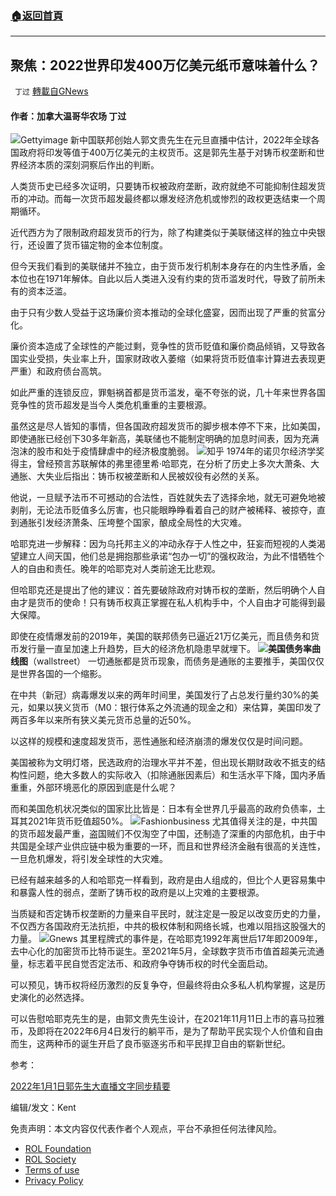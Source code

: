 ###  [:house:返回首頁](https://github.com/ourhimalayas/txt)
---


## 聚焦：2022世界印发400万亿美元纸币意味着什么？
` 丁过` [轉載自GNews](https://gnews.org/zh-hans/1816412/)

#### 作者：加拿大温哥华农场 丁过
![](https://assets.gnews.org/wp-content/uploads/2022/01/image-22.jpeg)Gettyimage
新中国联邦创始人郭文贵先生在元旦直播中估计，2022年全球各国政府将印发等值于400万亿美元的主权货币。这是郭先生基于对铸币权垄断和世界经济本质的深刻洞察后作出的判断。

人类货币史已经多次证明，只要铸币权被政府垄断，政府就绝不可能抑制住超发货币的冲动。而每一次货币超发最终都以爆发经济危机或惨烈的政权更迭结束一个周期循环。

近代西方为了限制政府超发货币的行为，除了构建类似于美联储这样的独立中央银行，还设置了货币锚定物的金本位制度。

但今天我们看到的美联储并不独立，由于货币发行机制本身存在的内生性矛盾，金本位也在1971年解体。自此以后人类进入没有约束的货币滥发时代，导致了前所未有的资本泛滥。

由于只有少数人受益于这场廉价资本推动的全球化盛宴，因而出现了严重的贫富分化。

廉价资本造成了全球性的产能过剩，竞争性的货币贬值和廉价商品倾销，又导致各国实业受损，失业率上升，国家财政收入萎缩（如果将货币贬值率计算进去表现更严重）和政府债台高筑。

如此严重的连锁反应，罪魁祸首都是货币滥发，毫不夸张的说，几十年来世界各国竞争性的货币超发是当今人类危机重重的主要根源。

虽然这是尽人皆知的事情，但各国政府超发货币的脚步根本停不下来，比如美国，即使通胀已经创下30多年新高，美联储也不能制定明确的加息时间表，因为充满泡沫的股市和处于疫情肆虐中的经济极度脆弱。
![](https://assets.gnews.org/wp-content/uploads/2022/01/image-20.jpeg)知乎
1974年的诺贝尔经济学奖得主，曾经预言苏联解体的弗里德里希·哈耶克，在分析了历史上多次大萧条、大通胀、大失业后指出：铸币权被垄断和人民被奴役有必然的关系。

他说，一旦赋予法币不可撼动的合法性，百姓就失去了选择余地，就无可避免地被剥削，无论法币贬值多么厉害，也只能眼睁睁看着自己的财产被稀释、被掠夺，直到通胀引发经济萧条、压垮整个国家，酿成全局性的大灾难。

哈耶克进一步解释：因为乌托邦主义的冲动永存于人性之中，狂妄而短视的人类渴望建立人间天国，他们总是拥抱那些承诺“包办一切”的强权政治，为此不惜牺牲个人的自由和责任。晚年的哈耶克对人类前途无比悲观。

但哈耶克还是提出了他的建议：首先要破除政府对铸币权的垄断，然后明确个人自由才是货币的使命！只有铸币权真正掌握在私人机构手中，个人自由才可能得到最大保障。

即使在疫情爆发前的2019年，美国的联邦债务已逼近21万亿美元，而且债务和货币发行量一直呈加速上升趋势，巨大的经济危机隐患早就埋下。
![](https://assets.gnews.org/wp-content/uploads/2022/01/image-26.jpeg)**美国债务率曲线图**（wallstreet）
一切通胀都是货币现象，而债务是通账的主要推手，美国仅仅是世界各国的一个缩影。

在中共（新冠）病毒爆发以来的两年时间里，美国发行了占总发行量约30%的美元，如果以狭义货币（M0：银行体系之外流通的现金之和）来估算，美国印发了两百多年以来所有狭义美元货币总量的近50%。

以这样的规模和速度超发货币，恶性通胀和经济崩溃的爆发仅仅是时间问题。

美国被称为文明灯塔，民选政府的治理水平并不差，但出现长期财政收不抵支的结构性问题，绝大多数人的实际收入（扣除通胀因素后）和生活水平下降，国内矛盾重重，外部环境恶化的原因到底是什么呢？

而和美国危机状况类似的国家比比皆是：日本有全世界几乎最高的政府负债率，土耳其2021年货币贬值超50%。
![](https://assets.gnews.org/wp-content/uploads/2022/01/image-23.jpeg)Fashionbusiness
尤其值得关注的是，中共国的货币超发最严重，盗国贼们不仅淘空了中国，还制造了深重的内部危机，由于中共国是全球产业供应链中极为重要的一环，而且和世界经济金融有很高的关连性，一旦危机爆发，将引发全球性的大灾难。

已经有越来越多的人和哈耶克一样看到，政府是由人组成的，但比个人更容易集中和暴露人性的弱点，垄断了铸币权的政府是以上灾难的主要根源。

当质疑和否定铸币权垄断的力量来自平民时，就注定是一股足以改变历史的力量，不仅西方各国政府无法抗拒，中共的极权体制和网络长城，也难以阻挡这股强大的力量。
![](https://assets.gnews.org/wp-content/uploads/2022/01/image-24.jpeg)Gnews
其里程牌式的事件是，在哈耶克1992年离世后17年即2009年，去中心化的加密货币比特币诞生。至2021年5月，全球数字货币市值首超美元流通量，标志着平民自觉否定法币、和政府争夺铸币权的时代全面启动。

可以预见，铸币权将经历激烈的反复争夺，但最终将由众多私人机构掌握，这是历史演化的必然选择。

可以告慰哈耶克先生的是，由郭文贵先生设计，在2021年11月11日上市的喜马拉雅币，及即将在2022年6月4日发行的躺平币，是为了帮助平民实现个人价值和自由而生，这两种币的诞生开启了良币驱逐劣币和平民捍卫自由的崭新世纪。

参考：

[2022年1月1日郭先生大直播文字同步精要](https://gnews.org/zh-hans/1813695/)

编辑/发文：Kent

 

免责声明：本文内容仅代表作者个人观点，平台不承担任何法律风险。

- [ROL Foundation](https://rolfoundation.org/)
- [ROL Society](https://rolsociety.org/)
- [Terms of use](https://gnews.org/terms-of-use-3/)
- [Privacy Policy](https://gnews.org/privacy-policy/)
